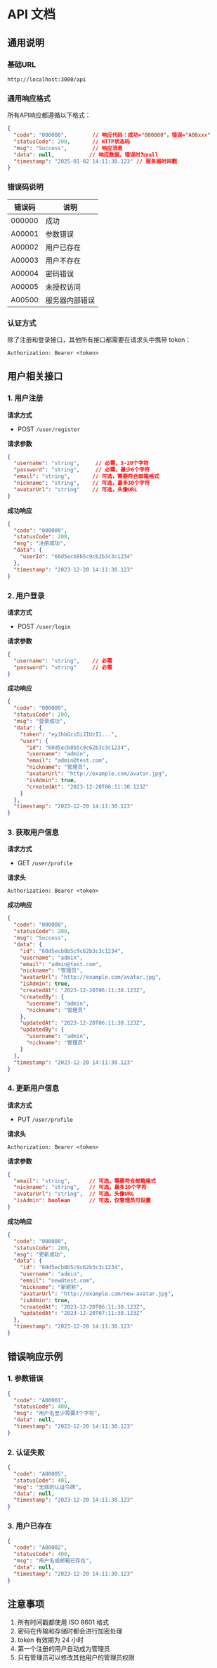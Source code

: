 # API 文档

## 通用说明

### 基础URL
```
http://localhost:3000/api
```

### 通用响应格式

所有API响应都遵循以下格式：

```json
{
  "code": "000000",        // 响应代码：成功="000000"，错误="A00xxx"
  "statusCode": 200,       // HTTP状态码
  "msg": "Success",        // 响应消息
  "data": null,           // 响应数据，错误时为null
  "timestamp": "2025-01-02 14:11:30.123" // 服务器时间戳
}
```

### 错误码说明
| 错误码 | 说明 |
|--------|------|
| 000000 | 成功 |
| A00001 | 参数错误 |
| A00002 | 用户已存在 |
| A00003 | 用户不存在 |
| A00004 | 密码错误 |
| A00005 | 未授权访问 |
| A00500 | 服务器内部错误 |

### 认证方式
除了注册和登录接口，其他所有接口都需要在请求头中携带 token：
```
Authorization: Bearer <token>
```

## 用户相关接口

### 1. 用户注册

**请求方式**
- POST `/user/register`

**请求参数**
```json
{
  "username": "string",     // 必需，3-20个字符
  "password": "string",     // 必需，最少6个字符
  "email": "string",       // 可选，需要符合邮箱格式
  "nickname": "string",    // 可选，最多30个字符
  "avatarUrl": "string"    // 可选，头像URL
}
```

**成功响应**
```json
{
  "code": "000000",
  "statusCode": 200,
  "msg": "注册成功",
  "data": {
    "userId": "60d5ecb8b5c9c62b3c3c1234"
  },
  "timestamp": "2023-12-20 14:11:30.123"
}
```

### 2. 用户登录

**请求方式**
- POST `/user/login`

**请求参数**
```json
{
  "username": "string",    // 必需
  "password": "string"     // 必需
}
```

**成功响应**
```json
{
  "code": "000000",
  "statusCode": 200,
  "msg": "登录成功",
  "data": {
    "token": "eyJhbGciOiJIUzI1...",
    "user": {
      "id": "60d5ecb8b5c9c62b3c3c1234",
      "username": "admin",
      "email": "admin@test.com",
      "nickname": "管理员",
      "avatarUrl": "http://example.com/avatar.jpg",
      "isAdmin": true,
      "createdAt": "2023-12-20T06:11:30.123Z"
    }
  },
  "timestamp": "2023-12-20 14:11:30.123"
}
```

### 3. 获取用户信息

**请求方式**
- GET `/user/profile`

**请求头**
```
Authorization: Bearer <token>
```

**成功响应**
```json
{
  "code": "000000",
  "statusCode": 200,
  "msg": "Success",
  "data": {
    "id": "60d5ecb8b5c9c62b3c3c1234",
    "username": "admin",
    "email": "admin@test.com",
    "nickname": "管理员",
    "avatarUrl": "http://example.com/avatar.jpg",
    "isAdmin": true,
    "createdAt": "2023-12-20T06:11:30.123Z",
    "createdBy": {
      "username": "admin",
      "nickname": "管理员"
    },
    "updatedAt": "2023-12-20T06:11:30.123Z",
    "updatedBy": {
      "username": "admin",
      "nickname": "管理员"
    }
  },
  "timestamp": "2023-12-20 14:11:30.123"
}
```

### 4. 更新用户信息

**请求方式**
- PUT `/user/profile`

**请求头**
```
Authorization: Bearer <token>
```

**请求参数**
```json
{
  "email": "string",      // 可选，需要符合邮箱格式
  "nickname": "string",   // 可选，最多30个字符
  "avatarUrl": "string",  // 可选，头像URL
  "isAdmin": boolean      // 可选，仅管理员可设置
}
```

**成功响应**
```json
{
  "code": "000000",
  "statusCode": 200,
  "msg": "更新成功",
  "data": {
    "id": "60d5ecb8b5c9c62b3c3c1234",
    "username": "admin",
    "email": "new@test.com",
    "nickname": "新昵称",
    "avatarUrl": "http://example.com/new-avatar.jpg",
    "isAdmin": true,
    "createdAt": "2023-12-20T06:11:30.123Z",
    "updatedAt": "2023-12-20T07:11:30.123Z"
  },
  "timestamp": "2023-12-20 14:11:30.123"
}
```

## 错误响应示例

### 1. 参数错误
```json
{
  "code": "A00001",
  "statusCode": 400,
  "msg": "用户名至少需要3个字符",
  "data": null,
  "timestamp": "2023-12-20 14:11:30.123"
}
```

### 2. 认证失败
```json
{
  "code": "A00005",
  "statusCode": 401,
  "msg": "无效的认证令牌",
  "data": null,
  "timestamp": "2023-12-20 14:11:30.123"
}
```

### 3. 用户已存在
```json
{
  "code": "A00002",
  "statusCode": 400,
  "msg": "用户名或邮箱已存在",
  "data": null,
  "timestamp": "2023-12-20 14:11:30.123"
}
```

## 注意事项

1. 所有时间戳都使用 ISO 8601 格式
2. 密码在传输和存储时都会进行加密处理
3. token 有效期为 24 小时
4. 第一个注册的用户自动成为管理员
5. 只有管理员可以修改其他用户的管理员权限